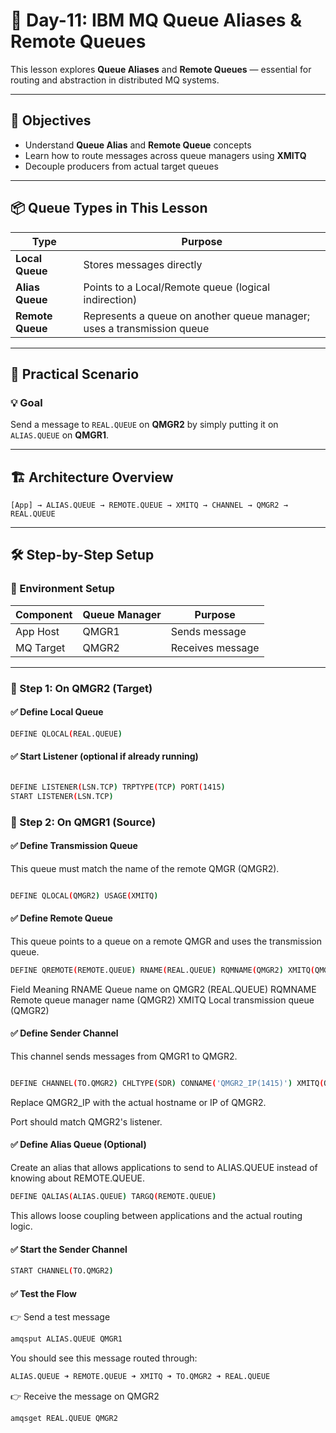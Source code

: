 # 📘 Day-11: IBM MQ Queue Aliases & Remote Queues

This lesson explores **Queue Aliases** and **Remote Queues** — essential for routing and abstraction in distributed MQ systems.

---

## 🔹 Objectives

- Understand **Queue Alias** and **Remote Queue** concepts
- Learn how to route messages across queue managers using **XMITQ**
- Decouple producers from actual target queues

---

## 📦 Queue Types in This Lesson

| Type            | Purpose                                                              |
|------------------|----------------------------------------------------------------------|
| **Local Queue**   | Stores messages directly                                             |
| **Alias Queue**   | Points to a Local/Remote queue (logical indirection)                |
| **Remote Queue**  | Represents a queue on another queue manager; uses a transmission queue |

---

## 🧪 Practical Scenario

### 💡 Goal

Send a message to `REAL.QUEUE` on **QMGR2** by simply putting it on `ALIAS.QUEUE` on **QMGR1**.

---

## 🏗️ Architecture Overview

```text
[App] → ALIAS.QUEUE → REMOTE.QUEUE → XMITQ → CHANNEL → QMGR2 → REAL.QUEUE
```
---

## 🛠️ Step-by-Step Setup

### 🧩 Environment Setup

| Component | Queue Manager | Purpose         |
|-----------|---------------|------------------|
| App Host  | QMGR1         | Sends message    |
| MQ Target | QMGR2         | Receives message |

---

### 🔹 Step 1: On QMGR2 (Target)

#### ✅ Define Local Queue

```bash
DEFINE QLOCAL(REAL.QUEUE)
```
#### ✅ Start Listener (optional if already running)
```bash

DEFINE LISTENER(LSN.TCP) TRPTYPE(TCP) PORT(1415)
START LISTENER(LSN.TCP)
```
### 🔹 Step 2: On QMGR1 (Source)
#### ✅ Define Transmission Queue
This queue must match the name of the remote QMGR (QMGR2).

```bash

DEFINE QLOCAL(QMGR2) USAGE(XMITQ)
```
#### ✅ Define Remote Queue
This queue points to a queue on a remote QMGR and uses the transmission queue.

```bash
DEFINE QREMOTE(REMOTE.QUEUE) RNAME(REAL.QUEUE) RQMNAME(QMGR2) XMITQ(QMGR2)
```
Field	Meaning
RNAME	Queue name on QMGR2 (REAL.QUEUE)
RQMNAME	Remote queue manager name (QMGR2)
XMITQ	Local transmission queue (QMGR2)

#### ✅ Define Sender Channel
This channel sends messages from QMGR1 to QMGR2.

```bash

DEFINE CHANNEL(TO.QMGR2) CHLTYPE(SDR) CONNAME('QMGR2_IP(1415)') XMITQ(QMGR2) TRPTYPE(TCP)
```
Replace QMGR2_IP with the actual hostname or IP of QMGR2.

Port should match QMGR2's listener.

#### ✅ Define Alias Queue (Optional)
Create an alias that allows applications to send to ALIAS.QUEUE instead of knowing about REMOTE.QUEUE.

```bash
DEFINE QALIAS(ALIAS.QUEUE) TARGQ(REMOTE.QUEUE)
```
This allows loose coupling between applications and the actual routing logic.

#### ✅ Start the Sender Channel
```bash
START CHANNEL(TO.QMGR2)
```
#### ✅ Test the Flow
👉 Send a test message
```bash
amqsput ALIAS.QUEUE QMGR1
```
You should see this message routed through:

```bash
ALIAS.QUEUE ➜ REMOTE.QUEUE ➜ XMITQ ➜ TO.QMGR2 ➜ REAL.QUEUE
```
👉 Receive the message on QMGR2
```bash
amqsget REAL.QUEUE QMGR2
```


